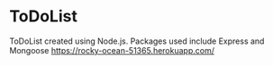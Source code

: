 # ToDoList
ToDoList created using Node.js. Packages used include Express and Mongoose
https://rocky-ocean-51365.herokuapp.com/ 
